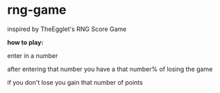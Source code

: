# rng-game
 inspired by TheEgglet's RNG Score Game
 
 
 **how to play:**
 
 enter in a number
 
 after entering that number you have a that number% of losing the game
 
 if you don't lose you gain that number of points

